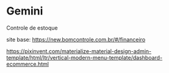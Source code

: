 # Gemini
 Controle de estoque

 site base: https://new.bomcontrole.com.br/#/financeiro

 https://pixinvent.com/materialize-material-design-admin-template/html/ltr/vertical-modern-menu-template/dashboard-ecommerce.html
